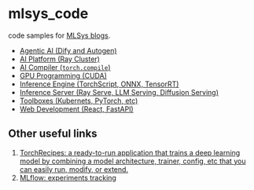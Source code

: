# mlsys_code
code samples for [MLSys blogs](https://jason-cs18.github.io/mlsys/).

- [Agentic AI (Dify and Autogen)](https://jason-cs18.github.io/mlsys/blog/code/agentic_ai)
- [AI Platform (Ray Cluster)](https://jason-cs18.github.io/mlsys/blog/code/ai_platform)
- [AI Compiler (`torch.compile`)](https://jason-cs18.github.io/mlsys/blog/code/ai_compiler)
- [GPU Programming (CUDA)](https://jason-cs18.github.io/mlsys/blog/code/gpu_compute)
- [Inference Engine (TorchScript, ONNX, TensorRT)]()
- [Inference Server (Ray Serve, LLM Serving, Diffusion Serving)]()
- [Toolboxes (Kubernets, PyTorch, etc)]()
- [Web Development (React, FastAPI)](https://jason-cs18.github.io/mlsys/blog/code/react_web)

## Other useful links
1. [TorchRecipes: a ready-to-run application that trains a deep learning model by combining a model architecture, trainer, config, etc that you can easily run, modify, or extend.](https://github.com/facebookresearch/recipes)
2. [MLflow: experiments tracking](https://mlflow.org/)